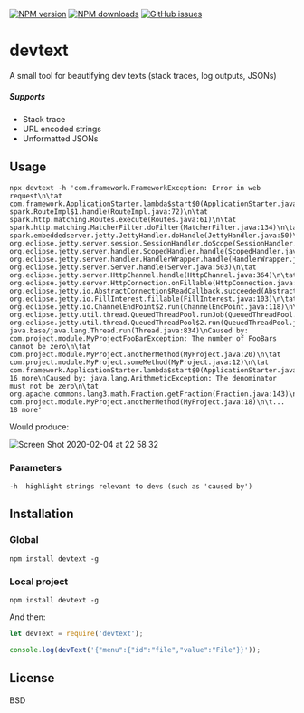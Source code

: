 [![NPM version](https://img.shields.io/npm/v/devtext.svg?style=flat)](https://npmjs.org/package/devtext) [![NPM downloads](https://img.shields.io/npm/dm/devtext.svg?style=flat)](https://npmjs.org/package/devtext) [![GitHub issues](https://img.shields.io/github/issues/vaiden/devtext.svg)](https://github.com/vaiden/devtext/issues)


# devtext
A small tool for beautifying dev texts (stack traces, log outputs, JSONs)

##### Supports
* Stack trace
* URL encoded strings
* Unformatted JSONs

## Usage
```
npx devtext -h 'com.framework.FrameworkException: Error in web request\n\tat com.framework.ApplicationStarter.lambda$start$0(ApplicationStarter.java:15)\n\tat spark.RouteImpl$1.handle(RouteImpl.java:72)\n\tat spark.http.matching.Routes.execute(Routes.java:61)\n\tat spark.http.matching.MatcherFilter.doFilter(MatcherFilter.java:134)\n\tat spark.embeddedserver.jetty.JettyHandler.doHandle(JettyHandler.java:50)\n\tat org.eclipse.jetty.server.session.SessionHandler.doScope(SessionHandler.java:1568)\n\tat org.eclipse.jetty.server.handler.ScopedHandler.handle(ScopedHandler.java:144)\n\tat org.eclipse.jetty.server.handler.HandlerWrapper.handle(HandlerWrapper.java:132)\n\tat org.eclipse.jetty.server.Server.handle(Server.java:503)\n\tat org.eclipse.jetty.server.HttpChannel.handle(HttpChannel.java:364)\n\tat org.eclipse.jetty.server.HttpConnection.onFillable(HttpConnection.java:260)\n\tat org.eclipse.jetty.io.AbstractConnection$ReadCallback.succeeded(AbstractConnection.java:305)\n\tat org.eclipse.jetty.io.FillInterest.fillable(FillInterest.java:103)\n\tat org.eclipse.jetty.io.ChannelEndPoint$2.run(ChannelEndPoint.java:118)\n\tat org.eclipse.jetty.util.thread.QueuedThreadPool.runJob(QueuedThreadPool.java:765)\n\tat org.eclipse.jetty.util.thread.QueuedThreadPool$2.run(QueuedThreadPool.java:683)\n\tat java.base/java.lang.Thread.run(Thread.java:834)\nCaused by: com.project.module.MyProjectFooBarException: The number of FooBars cannot be zero\n\tat com.project.module.MyProject.anotherMethod(MyProject.java:20)\n\tat com.project.module.MyProject.someMethod(MyProject.java:12)\n\tat com.framework.ApplicationStarter.lambda$start$0(ApplicationStarter.java:13)\n\t... 16 more\nCaused by: java.lang.ArithmeticException: The denominator must not be zero\n\tat org.apache.commons.lang3.math.Fraction.getFraction(Fraction.java:143)\n\tat com.project.module.MyProject.anotherMethod(MyProject.java:18)\n\t... 18 more'
```

Would produce:

![Screen Shot 2020-02-04 at 22 58 32](https://user-images.githubusercontent.com/4964249/73786533-263c9500-47a2-11ea-9eeb-1d8353029caa.png)

### Parameters
    -h  highlight strings relevant to devs (such as 'caused by')
    

## Installation
### Global
```
npm install devtext -g
```
### Local project
```
npm install devtext -g
```
And then:
```js
let devText = require('devtext');

console.log(devText('{"menu":{"id":"file","value":"File"}}'));
```

## License
BSD
